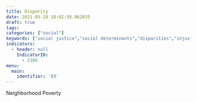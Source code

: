 ```yaml
---
title: Disparity
date: 2021-05-28 18:02:58.862035
draft: true
tags: 
categories: ["social"]
keywords: ["social justice","social determinants","disparities","injustice","justice","inequity"]
indicators:
  - header: null
    IndicatorID:
      - 2106
menu:
  main:
    identifier: '03'
---
```


Neighborhood Poverty 
